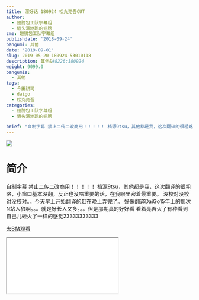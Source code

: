 ```yaml
---
title: 深好话 180924 松丸亮吾CUT
author:
  - 翅膀包工队字幕组
  - 墙头满地跑的翅膀
zmz: 翅膀包工队字幕组
publishdate: '2018-09-24'
bangumi: 其他
date: '2019-09-01'
slug: 2019-05-20-180924-53010118
description: 其他&#8226;180924
weight: 9099.0
bangumis:
  - 其他
tags:
  - 今田耕司
  - daigo
  - 松丸亮吾
categories:
  - 翅膀包工队字幕组
  - 墙头满地跑的翅膀

brief: "自制字幕 禁止二传二改商用！！！！！ 档源9tsu，其他都是我，这次翻译的很粗略，小窗口基本没翻，反正也没啥重要的话，在我眼里密着最重要。 没校对没校对没校对。。今天早上开始翻译的赶在晚上弄完了。 好像翻译DaiGo15年上的那次N站人狼啊。。。就是好长人又多。。。但是那期真的好好看 看着亮吾火了有种看到自己儿砸火了一样的感觉23333333333"
---
```

![](https://raw.githubusercontent.com/tcgriffith/owaraisite/master/static/tmpimg/71ee9c2f5972a996bbacfa56cd00ad58d5f83e34.jpg.480.jpg)
# 简介  
自制字幕
禁止二传二改商用！！！！！
档源9tsu，其他都是我，这次翻译的很粗略，小窗口基本没翻，反正也没啥重要的话，在我眼里密着最重要。
没校对没校对没校对。。今天早上开始翻译的赶在晚上弄完了。
好像翻译DaiGo15年上的那次N站人狼啊。。。就是好长人又多。。。但是那期真的好好看
看着亮吾火了有种看到自己儿砸火了一样的感觉23333333333  

[去B站观看](https://www.bilibili.com/video/av53010118/)
<div class ="resp-container"><iframe class="testiframe" src="//player.bilibili.com/player.html?aid=53010118"", scrolling="no", allowfullscreen="true" > </iframe></div> 

